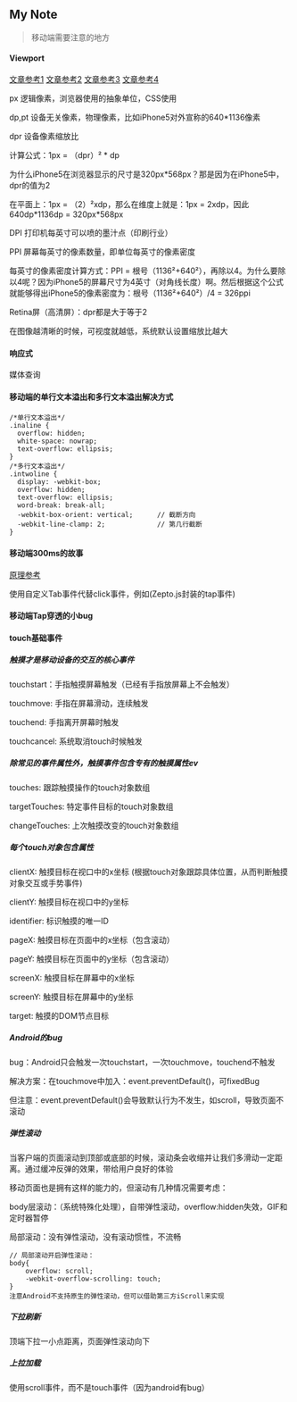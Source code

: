 My Note
--------
> 移动端需要注意的地方

#### Viewport
<a href="https://www.cnblogs.com/2050/p/3877280.html">文章参考1</a>
<a href="https://github.com/CruxF/IMOOC/issues/4">文章参考2</a>
<a href="https://blog.csdn.net/sinat_32290679/article/details/78595760">文章参考3</a>
<a href="https://www.imooc.com/article/34720">文章参考4</a>

px 逻辑像素，浏览器使用的抽象单位，CSS使用

dp,pt 设备无关像素，物理像素，比如iPhone5对外宣称的640*1136像素

dpr 设备像素缩放比

计算公式：1px = （dpr）² * dp

为什么iPhone5在浏览器显示的尺寸是320px\*568px？那是因为在iPhone5中，dpr的值为2

在平面上：1px = （2）²xdp，那么在维度上就是：1px = 2xdp，因此640dp\*1136dp = 320px\*568px

DPI 打印机每英寸可以喷的墨汁点（印刷行业）

PPI 屏幕每英寸的像素数量，即单位每英寸的像素密度

每英寸的像素密度计算方式：PPI = 根号（1136²+640²），再除以4。为什么要除以4呢？因为iPhone5的屏幕尺寸为4英寸（对角线长度）啊。然后根据这个公式就能够得出iPhone5的像素密度为：根号（1136²+640²）/4 = 326ppi

Retina屏（高清屏）：dpr都是大于等于2

在图像越清晰的时候，可视度就越低，系统默认设置缩放比越大

#### 响应式

媒体查询

#### 移动端的单行文本溢出和多行文本溢出解决方式
```
/*单行文本溢出*/
.inaline {
  overflow: hidden;
  white-space: nowrap;
  text-overflow: ellipsis;
}
/*多行文本溢出*/
.intwoline {
  display: -webkit-box;
  overflow: hidden;
  text-overflow: ellipsis;
  word-break: break-all;		
  -webkit-box-orient: vertical;      // 截断方向
  -webkit-line-clamp: 2;             // 第几行截断
}
```

#### 移动端300ms的故事
<a href="https://github.com/CruxF/IMOOC/issues/4">原理参考</a>

使用自定义Tab事件代替click事件，例如(Zepto.js封装的tap事件)

#### 移动端Tap穿透的小bug

#### touch基础事件

##### 触摸才是移动设备的交互的核心事件

touchstart：手指触摸屏幕触发（已经有手指放屏幕上不会触发）

touchmove: 手指在屏幕滑动，连续触发

touchend: 手指离开屏幕时触发

touchcancel: 系统取消touch时候触发

##### 除常见的事件属性外，触摸事件包含专有的触摸属性ev

touches: 跟踪触摸操作的touch对象数组

targetTouches: 特定事件目标的touch对象数组

changeTouches: 上次触摸改变的touch对象数组 

##### 每个touch对象包含属性

clientX: 触摸目标在视口中的x坐标  (根据touch对象跟踪具体位置，从而判断触摸对象交互或手势事件)

clientY: 触摸目标在视口中的y坐标

identifier: 标识触摸的唯一ID

pageX: 触摸目标在页面中的x坐标（包含滚动）

pageY: 触摸目标在页面中的y坐标（包含滚动）

screenX: 触摸目标在屏幕中的x坐标

screenY: 触摸目标在屏幕中的y坐标

target: 触摸的DOM节点目标

##### Android的bug

bug：Android只会触发一次touchstart，一次touchmove，touchend不触发

解决方案：在touchmove中加入：event.preventDefault()，可fixedBug

但注意：event.preventDefault()会导致默认行为不发生，如scroll，导致页面不滚动

##### 弹性滚动

当客户端的页面滚动到顶部或底部的时候，滚动条会收缩并让我们多滑动一定距离。通过缓冲反弹的效果，带给用户良好的体验

移动页面也是拥有这样的能力的，但滚动有几种情况需要考虑：

body层滚动：（系统特殊化处理），自带弹性滚动，overflow:hidden失效，GIF和定时器暂停 

局部滚动：没有弹性滚动，没有滚动惯性，不流畅

```
// 局部滚动开启弹性滚动：
body{
	overflow: scroll;
	-webkit-overflow-scrolling: touch; 
}
注意Android不支持原生的弹性滚动，但可以借助第三方iScroll来实现
```

##### 下拉刷新

顶端下拉一小点距离，页面弹性滚动向下 

##### 上拉加载

使用scroll事件，而不是touch事件（因为android有bug）











